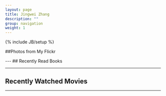 ```yaml
---
layout: page
title: Jingwei Zhang
description: ""
group: navigation
weight: 1
---
```

{% include JB/setup %}
<style>

        div.picrow
        {
	        border: 0px solid #000;
        }

        div#picstest
        {
            visibility : hidden;
            width:100%;
        }
        
        img.photo { cursor: pointer; 
x-shadow: 0px 0px 5px black;

-webkit-box-shadow:0px 0px 5px rgba(0,0,0,1);   
        -moz-box-shadow:0px 0px 5px rgba(0,0,0,1);
	}
	
</style>
##Photos from My Flickr
<center>
<div id="picstest"> </div>
<div class="picrow"> </div>
<div class="picrow"> </div>
<div class="picrow"> </div>
<div class="picrow"> </div>
</center>
<script type="text/javascript" src="http://code.jquery.com/jquery-1.7.2.js"> </script>
<script type="text/javascript" src="assets/themes/tumblr/javascript/photos.js"> </script>
---
## Recently Read Books
<style TYPE="text/css">
table {
margin:0 auto;
width:100%;
}
td ,th{
	width:10%;
}
td img{
	width:90%;
	max-width:110px ;
/*margin: 3px;*/
  box-shadow: 0px 0px 5px black;

-webkit-box-shadow:0px 0px 5px rgba(0,0,0,0.5); 
  	-moz-box-shadow:0px 0px 5px rgba(0,0,0,0.5);  
}
</style>
<script type="text/javascript" src="http://www.douban.com/service/badge/iceboal/?show=collection&amp;n=14&amp;columns=7&amp;picsize=medium&amp;hidelogo=yes&amp;hideself=yes&amp;cat=book" > </script>
---
## Recently Watched Movies
<script type="text/javascript" src="http://www.douban.com/service/badge/iceboal/?show=collection&amp;select=favorite&amp;n=14&amp;columns=7&amp;picsize=medium&amp;hidelogo=yes&amp;hideself=yes&amp;cat=movie|site" > </script>
---
